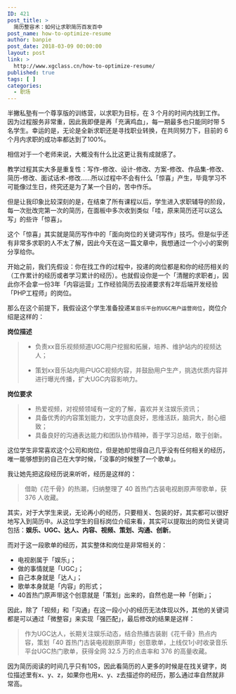 ```yaml
---
ID: 421
post_title: >
  简历整容术：如何让求职简历百发百中
post_name: how-to-optimize-resume
author: banpie
post_date: 2018-03-09 00:00:00
layout: post
link: >
  http://www.xgclass.cn/how-to-optimize-resume/
published: true
tags: [ ]
categories:
  - 职场
---
```

半撇私塾有一个尊享版的训练营，以求职为目标，在 3 个月的时间内找到工作。因为过程服务非常重，因此我即便是再「充满鸡血」，每一期最多也只能同时带 5 名学生。幸运的是，无论是全新求职还是寻找职业转换，在共同努力下，目前的 6 个月内求职的成功率都达到了100%。

相信对于一个老师来说，大概没有什么比这更让我有成就感了。

教学过程其实大多是重复性：写作-修改、设计-修改、方案-修改、作品集-修改、简历-修改、面试话术-修改……所以过程中不会有什么「惊喜」产生，毕竟学习不可能像过生日，终究还是为了某一个目的，苦中作乐。

但是让我印象比较深刻的是，在结束了所有课程以后，学生进入求职辅导的阶段，每一次批改完第一次的简历，在面板中多次收到类似「哇，原来简历还可以这么写」的些许「惊喜」。

这个「惊喜」其实就是简历写作中的「面向岗位的关键词写作」技巧。但是似乎还有非常多求职的人不太了解，因此今天在这一篇文章中，我想通过一个小小的案例分享给你。

开始之前，我们先假设：你在找工作的过程中，投递的岗位都是和你的经历相关的（工作累计的经历或者学习累计的经历）。也就假设你是一个「清醒的求职者」，因此你不会拿一份3年「内容运营」工作经验简历去投递要求有2年后端开发经验「PHP工程师」的岗位。

那么在这个前提下，我假设这个学生准备投递`某音乐平台的UGC用户运营岗位`，岗位介绍是这样的：

**岗位描述**

> *   负责xx音乐视频频道UGC用户挖掘和拓展，培养、维护站内的视频达人；
> 
> *   策划xx音乐站内用户UGC视频内容，并鼓励用户生产，挑选优质内容并进行曝光传播，扩大UGC内容影响力。

**岗位要求**

> *   热爱视频，对视频领域有一定的了解，喜欢并关注娱乐资讯；
> *   具备优秀的内容策划能力，文字功底良好，思维活跃，脑洞大，耐心细致；
> *   具备良好的沟通表达能力和团队协作精神，善于学习总结，敢于创新。

这位学生非常喜欢这个公司和岗位，但是她却觉得自己几乎没有任何相关的经历，唯一能够想到的自己在大学时候，「没事的时候整了一个歌单」。

我让她先把这段经历说来听听，经历是这样的：

> 借助《花千骨》的热潮，归纳整理了 40 首热门古装电视剧原声带歌单，获 376 人收藏。

其实，对于大学生来说，无论再小的经历，只要相关、包装的好，其实都可以很好地写入到简历中。从这位学生的目标岗位介绍来看，其实可以提取出的岗位关键词包括：**娱乐、UGC、达人、内容、视频、策划、沟通、创新**。

而对于这一段歌单的经历，其实整体和岗位是非常相关的：

*   电视剧属于「娱乐」；
*   做的事情就是「UGC」；
*   自己本身就是「达人」；
*   歌单本身就是「内容」的形式；
*   40首热门原声带这个创意就是「策划」出来的，自然也是一种「创新」；

因此，除了「视频」和「沟通」在这一段小小的经历无法体现以外，其他的关键词都是可以通过「微整容」来实现「强匹配」，最后修改的结果是这样：

> 作为UGC达人，长期关注娱乐动态，结合热播古装剧《花千骨》热点内容，策划「40 首热门古装电视剧原声带」创意歌单，上线仅1小时收录音乐平台UGC热门歌单，获得全网 32.5 万的点击率和 376 的高量收藏。

因为简历阅读的时间几乎只有10S，因此看简历的人更多的时候是在找关键字，岗位描述里有x、y、z，如果你也用x、y、z去描述你的经历，那么通过率自然就非常高。